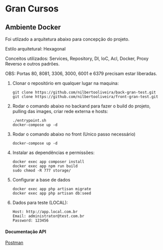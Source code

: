 # Gran Cursos

## Ambiente Docker

Foi utlizado a arquitetura abaixo para concepção do projeto.


Estilo arquitetural: Hexagonal

Conceitos utilizados: Services, Repository, DI, IoC, Acl, Docker, Proxy Reverso e outros padrões.

OBS: Portas 80, 8081, 3306, 3000, 6001 e 6379 precisam estar liberadas.

1. Clonar o repositório em qualquer lugar na maquina:
     ```
    git clone https://github.com/nilbertooliveira/back-gran-test.git
    git clone https://github.com/nilbertooliveira/front-gran-test.git
     ```

2. Rodar o comando abaixo no backand para fazer o build do projeto, pulling das images, criar rede externa e hosts:
   ```
   ./entrypoint.sh 
   docker-compose up -d
   ```
3. Rodar o comando abaixo no front  (Unico passo necessário)
   ```
   docker-compose up -d
   ```

4. Instalar as dependências e permissões:
    ```
    docker exec app composer install
    docker exec app npm run build
    sudo chmod -R 777 storage/
    ```

5. Configurar a base de dados
    ```
    docker exec app php artisan migrate
    docker exec app php artisan db:seed
    ```

7. Dados para teste (LOCAL):
    ```
    Host: http://app.local.com.br
    Email: administrator@test.com.br
    Password: 123456
    ```

#### Documentação API
[Postman](https://documenter.getpostman.com/view/10569259/2sA3kRJiiW)
